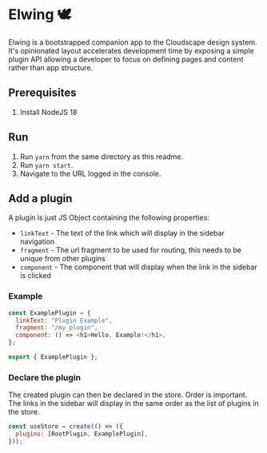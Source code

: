 # Elwing 🕊️

Elwing is a bootstrapped companion app to the Cloudscape design system. It's opinionated
layout accelerates development time by exposing a simple plugin API allowing a developer
to focus on defining pages and content rather than app structure.

## Prerequisites
1. Install NodeJS 18

## Run

1. Run `yarn` from the same directory as this readme.
1. Run `yarn start`.
1. Navigate to the URL logged in the console.

## Add a plugin

A plugin is just JS Object containing the following properties:

- `linkText` - The text of the link which will display in the sidebar navigation
- `fragment` - The url fragment to be used for routing, this needs to be unique from other plugins
- `component` - The component that will display when the link in the sidebar is clicked

### Example

```javascript
const ExamplePlugin = {
  linkText: "Plugin Example",
  fragment: "/my_plugin",
  component: () => <h1>Hello, Example!</h1>,
};

export { ExamplePlugin };
```
### Declare the plugin
The created plugin can then be declared in the store. Order is important.
The links in the sidebar will display in the same order as the list of plugins
in the store.

```javascript
const useStore = create(() => ({
  plugins: [RootPlugin, ExamplePlugin],
}));
```
